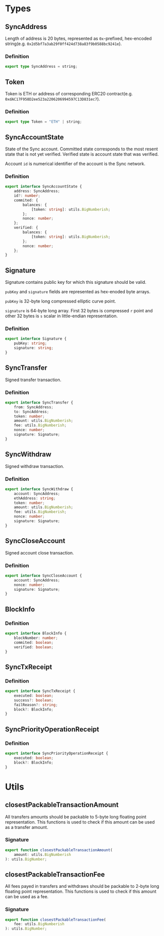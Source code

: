 # Types

## SyncAddress

Length of address is 20 bytes, represented as `0x`-prefixed, hex-encoded string(e.g. `0x2d5bf7a3ab29f0ff424d738a83f9b0588bc9241e`).

### Definition
```typescript
export type SyncAddress = string;
```

## Token

Token is ETH or address of corresponding ERC20 contract(e.g. `0xdAC17F958D2ee523a2206206994597C13D831ec7`).

### Definition
```typescript
export type Token = "ETH" | string;
```

## SyncAccountState

State of the Sync account. Committed state corresponds to the most resent state that is not yet verified.
Verified state is account state that was verified.

Account `id` is numerical identifier of the account is the Sync network.

### Definition
```typescript
export interface SyncAccountState {
    address: SyncAddress;
    id?: number;
    commited: {
        balances: {
            [token: string]: utils.BigNumberish;
        };
        nonce: number;
    };
    verified: {
        balances: {
            [token: string]: utils.BigNumberish;
        };
        nonce: number;
    };
}
```

## Signature

Signature contains public key for which this signature should be valid.

`pubKey` and `signature` fields are represented as hex-enoded byte arrays.

`pubKey` is 32-byte long compressed elliptic curve point.

`signature` is 64-byte long array. First 32 bytes is compressed `r` point and other 32 bytes is `s`
scalar in little-endian representation.

### Definition
```typescript
export interface Signature {
    pubKey: string;
    signature: string;
}
```

## SyncTransfer

Signed transfer transaction.

### Definition
```typescript
export interface SyncTransfer {
    from: SyncAddress;
    to: SyncAddress;
    token: number;
    amount: utils.BigNumberish;
    fee: utils.BigNumberish;
    nonce: number;
    signature: Signature;
}
```

## SyncWithdraw

Signed withdraw transaction.

### Definition
```typescript
export interface SyncWithdraw {
    account: SyncAddress;
    ethAddress: string;
    token: number;
    amount: utils.BigNumberish;
    fee: utils.BigNumberish;
    nonce: number;
    signature: Signature;
}
```

## SyncCloseAccount

Signed account close transaction.

### Definition
```typescript
export interface SyncCloseAccount {
    account: SyncAddress;
    nonce: number;
    signature: Signature;
}
```

## BlockInfo

### Definition
```typescript
export interface BlockInfo {
    blockNumber: number;
    commited: boolean;
    verified: boolean;
}
```

## SyncTxReceipt

### Definition
```typescript
export interface SyncTxReceipt {
    executed: boolean;
    success?: boolean;
    failReason?: string;
    block?: BlockInfo;
}
```

## SyncPriorityOperationReceipt

### Definition
```typescript
export interface SyncPriorityOperationReceipt {
    executed: boolean;
    block?: BlockInfo;
}
```

# Utils

## closestPackableTransactionAmount

All transfers amounts should be packable to 5-byte long floating point representation.
This functions is used to check if this amount can be used as a transfer amount.

### Signature
```typescript
export function closestPackableTransactionAmount(
    amount: utils.BigNumberish
): utils.BigNumber;
```

## closestPackableTransactionFee

All fees payed in transfers and withdraws should be packable to 2-byte long floating point representation.
This functions is used to check if this amount can be used as a fee.

### Signature
```typescript
export function closestPackableTransactionFee(
    fee: utils.BigNumberish
): utils.BigNumber;
```
